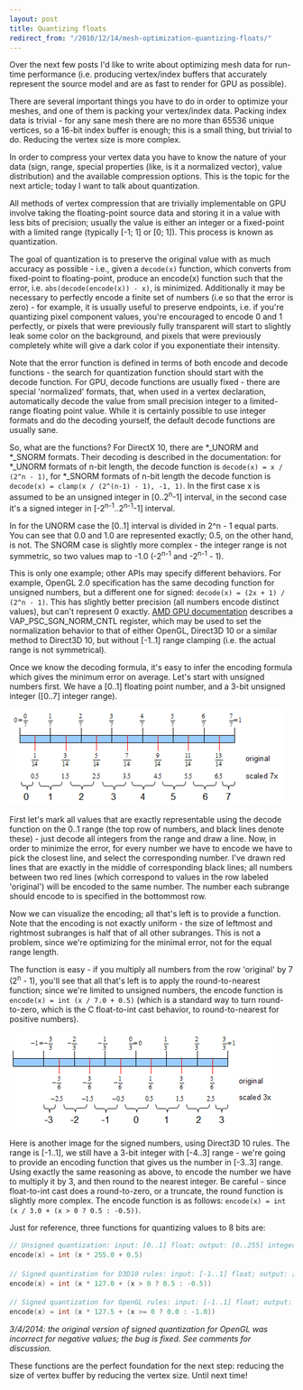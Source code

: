 ```yaml
---
layout: post
title: Quantizing floats
redirect_from: "/2010/12/14/mesh-optimization-quantizing-floats/"
---
```


Over the next few posts I'd like to write about optimizing mesh data for run-time performance (i.e. producing vertex/index buffers that accurately represent the source model and are as fast to render for GPU as possible).

There are several important things you have to do in order to optimize your meshes, and one of them is packing your vertex/index data. Packing index data is trivial - for any sane mesh there are no more than 65536 unique vertices, so a 16-bit index buffer is enough; this is a small thing, but trivial to do. Reducing the vertex size is more complex.

In order to compress your vertex data you have to know the nature of your data (sign, range, special properties (like, is it a normalized vector), value distribution) and the available compression options. This is the topic for the next article; today I want to talk about quantization.

All methods of vertex compression that are trivially implementable on GPU involve taking the floating-point source data and storing it in a value with less bits of precision; usually the value is either an integer or a fixed-point with a limited range (typically [-1; 1] or [0; 1]). This process is known as quantization.

The goal of quantization is to preserve the original value with as much accuracy as possible - i.e., given a `decode(x)` function, which converts from fixed-point to floating-point, produce an encode(x) function such that the error, i.e. `abs(decode(encode(x)) - x)`, is minimized. Additionally it may be necessary to perfectly encode a finite set of numbers (i.e so that the error is zero) - for example, it is usually useful to preserve endpoints, i.e. if you're quantizing pixel component values, you're encouraged to encode 0 and 1 perfectly, or pixels that were previously fully transparent will start to slightly leak some color on the background, and pixels that were previously completely white will give a dark color if you exponentiate their intensity.

Note that the error function is defined in terms of both encode and decode functions - the search for quantization function should start with the decode function. For GPU, decode functions are usually fixed - there are special 'normalized' formats, that, when used in a vertex declaration, automatically decode the value from small precision integer to a limited-range floating point value. While it is certainly possible to use integer formats and do the decoding yourself, the default decode functions are usually sane.

So, what are the functions? For DirectX 10, there are *_UNORM and *_SNORM formats. Their decoding is described in the documentation: for *_UNORM formats of n-bit length, the decode function is `decode(x) = x / (2^n - 1)`, for *_SNORM formats of n-bit length the decode function is `decode(x) = clamp(x / (2^(n-1) - 1), -1, 1)`. In the first case x is assumed to be an unsigned integer in [0..2<sup>n</sup>-1] interval, in the second case it's a signed integer in [-2<sup>n-1</sup>..2<sup>n-1</sup>-1] interval. 

In for the UNORM case the [0..1] interval is divided in 2^n - 1 equal parts. You can see that 0.0 and 1.0 are represented exactly; 0.5, on the other hand, is not. The SNORM case is slightly more complex - the integer range is not symmetric, so two values map to -1.0 (-2<sup>n-1</sup> and -2<sup>n-1</sup> - 1).

This is only one example; other APIs may specify different behaviors. For example, OpenGL 2.0 specification has the same decoding function for unsigned numbers, but a different one for signed: `decode(x) = (2x + 1) / (2^n - 1)`. This has slightly better precision (all numbers encode distinct values), but can't represent 0 exactly. [AMD GPU documentation](http://www.x.org/docs/AMD/R5xx_Acceleration_v1.3.pdf) describes a VAP_PSC_SGN_NORM_CNTL register, which may be used to set the normalization behavior to that of either OpenGL, Direct3D 10 or a similar method to Direct3D 10, but without [-1..1] range clamping (i.e. the actual range is not symmetrical).

Once we know the decoding formula, it's easy to infer the encoding formula which gives the minimum error on average. Let's start with unsigned numbers first. We have a [0..1] floating point number, and a 3-bit unsigned integer ([0..7] integer range).

[![](/images/qfloat_unorm.png)](/images/qfloat_unorm.png)

First let's mark all values that are exactly representable using the decode function on the 0..1 range (the top row of numbers, and black lines denote these) - just decode all integers from the range and draw a line. Now, in order to minimize the error, for every number we have to encode we have to pick the closest line, and select the corresponding number. I've drawn red lines that are exactly in the middle of corresponding black lines; all numbers between two red lines (which correspond to values in the row labeled 'original') will be encoded to the same number. The number each subrange should encode to is specified in the bottommost row.

Now we can visualize the encoding; all that's left is to provide a function. Note that the encoding is not exactly uniform - the size of leftmost and rightmost subranges is half that of all other subranges. This is not a problem, since we're optimizing for the minimal error, not for the equal range length.

The function is easy - if you multiply all numbers from the row 'original' by 7 (2<sup>n</sup> - 1), you'll see that all that's left is to apply the round-to-nearest function; since we're limited to unsigned numbers, the encode function is `encode(x) = int (x / 7.0 + 0.5)` (which is a standard way to turn round-to-zero, which is the C float-to-int cast behavior, to round-to-nearest for positive numbers).

[![](/images/qfloat_snorm.png)](/images/qfloat_snorm.png)

Here is another image for the signed numbers, using Direct3D 10 rules. The range is [-1..1], we still have a 3-bit integer with [-4..3] range - we're going to provide an encoding function that gives us the number in [-3..3] range. Using exactly the same reasoning as above, to encode the number we have to multiply it by 3, and then round to the nearest integer. Be careful - since float-to-int cast does a round-to-zero, or a truncate, the round function is slightly more complex. The encode function is as follows: `encode(x) = int (x / 3.0 + (x > 0 ? 0.5 : -0.5))`.

Just for reference, three functions for quantizing values to 8 bits are:

```cpp
// Unsigned quantization: input: [0..1] float; output: [0..255] integer
encode(x) = int (x * 255.0 + 0.5)

// Signed quantization for D3D10 rules: input: [-1..1] float; output: [-127..127] integer
encode(x) = int (x * 127.0 + (x > 0 ? 0.5 : -0.5))

// Signed quantization for OpenGL rules: input: [-1..1] float; output: [-128..127] integer
encode(x) = int (x * 127.5 + (x >= 0 ? 0.0 : -1.0))
```

_3/4/2014: the original version of signed quantization for OpenGL was incorrect for negative values; the bug is fixed. See comments for discussion._

These functions are the perfect foundation for the next step: reducing the size of vertex buffer by reducing the vertex size. Until next time!
